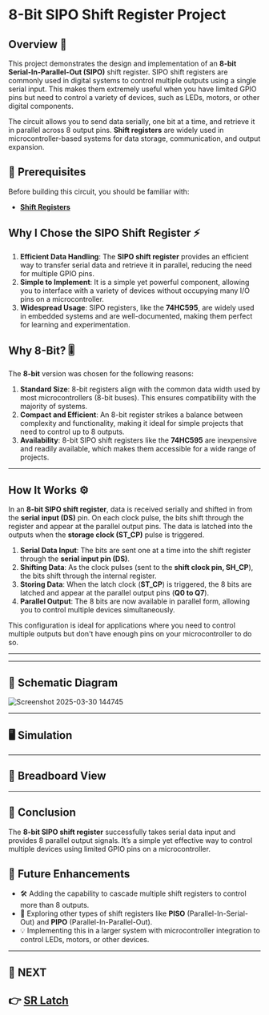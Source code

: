 # 8-Bit SIPO Shift Register Project

## Overview 🚀
This project demonstrates the design and implementation of an **8-bit Serial-In-Parallel-Out (SIPO)** shift register. SIPO shift registers are commonly used in digital systems to control multiple outputs using a single serial input. This makes them extremely useful when you have limited GPIO pins but need to control a variety of devices, such as LEDs, motors, or other digital components.

The circuit allows you to send data serially, one bit at a time, and retrieve it in parallel across 8 output pins. **Shift registers** are widely used in microcontroller-based systems for data storage, communication, and output expansion.

## 📌 Prerequisites

Before building this circuit, you should be familiar with:

- **[Shift Registers](../../Digital_Circuit/Sequential_Circuit/Register)**


## Why I Chose the SIPO Shift Register ⚡
1. **Efficient Data Handling**: The **SIPO shift register** provides an efficient way to transfer serial data and retrieve it in parallel, reducing the need for multiple GPIO pins.
2. **Simple to Implement**: It is a simple yet powerful component, allowing you to interface with a variety of devices without occupying many I/O pins on a microcontroller.
3. **Widespread Usage**: SIPO registers, like the **74HC595**, are widely used in embedded systems and are well-documented, making them perfect for learning and experimentation.

## Why 8-Bit? 🎚️
The **8-bit** version was chosen for the following reasons:
1. **Standard Size**: 8-bit registers align with the common data width used by most microcontrollers (8-bit buses). This ensures compatibility with the majority of systems.
2. **Compact and Efficient**: An 8-bit register strikes a balance between complexity and functionality, making it ideal for simple projects that need to control up to 8 outputs.
3. **Availability**: 8-bit SIPO shift registers like the **74HC595** are inexpensive and readily available, which makes them accessible for a wide range of projects.

---

## How It Works ⚙️
In an **8-bit SIPO shift register**, data is received serially and shifted in from the **serial input (DS)** pin. On each clock pulse, the bits shift through the register and appear at the parallel output pins. The data is latched into the outputs when the **storage clock (ST_CP)** pulse is triggered.

1. **Serial Data Input**: The bits are sent one at a time into the shift register through the **serial input pin (DS)**.
2. **Shifting Data**: As the clock pulses (sent to the **shift clock pin, SH_CP**), the bits shift through the internal register.
3. **Storing Data**: When the latch clock (**ST_CP**) is triggered, the 8 bits are latched and appear at the parallel output pins (**Q0 to Q7**).
4. **Parallel Output**: The 8 bits are now available in parallel form, allowing you to control multiple devices simultaneously.

This configuration is ideal for applications where you need to control multiple outputs but don't have enough pins on your microcontroller to do so.

---

---

## 📜 Schematic Diagram

![Screenshot 2025-03-30 144745](https://github.com/user-attachments/assets/3e71f3de-c2a2-4973-817a-fc6d2fc5c9cb)


---

## 🖥️ Simulation


---

## 🔌 Breadboard View



---



## 🎯 Conclusion
The **8-bit SIPO shift register** successfully takes serial data input and provides 8 parallel output signals. It’s a simple yet effective way to control multiple devices using limited GPIO pins on a microcontroller.

## 🚀 Future Enhancements
- 🛠 Adding the capability to cascade multiple shift registers to control more than 8 outputs.
- 🔌 Exploring other types of shift registers like **PISO** (Parallel-In-Serial-Out) and **PIPO** (Parallel-In-Parallel-Out).
- 💡 Implementing this in a larger system with microcontroller integration to control LEDs, motors, or other devices.

---

## 🔹 NEXT  
**👉 [SR Latch](../../CMOS_Circuits/SR_Latch)**
---
